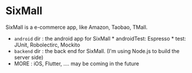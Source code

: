 # SixMall

SixMall is a e-commerce app, like Amazon, Taobao, TMall.

* `android` dir : the android app for SixMall
      * androidTest: Espresso
      * test: JUnit, Robolectirc, Mockito
* `backend` dir : the back end for SixMall. (I'm using Node.js to build the server side)
* MORE : iOS, Flutter, .... may be coming in the future



